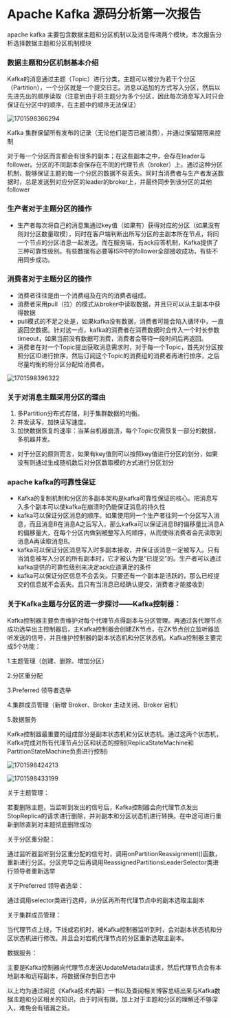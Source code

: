 # Apache Kafka 源码分析第一次报告

apache kafka 主要包含数据主题和分区机制以及消息传递两个模块，本次报告分析选择数据主题和分区机制模块

### 数据主题和分区机制基本介绍

Kafka的消息通过主题（Topic）进行分类，主题可以被分为若干个分区（Partition），一个分区就是一个提交日志。消息以追加的方式写入分区，然后以先进先出的顺序读取（注意到由于将主题分为多个分区，因此每次消息写入时只会保证在分区中的顺序，在主题中的顺序无法保证）

![1701598366294](image/general/1701598366294.png)

Kafka 集群保留所有发布的记录（无论他们是否已被消费），并通过保留期限来控制

对于每一个分区而言都会有很多的副本；在这些副本之中，会存在leader与follower。分区的不同副本会保存在不同的代理节点（broker）上。通过这种分区机制，能够保证主题的每一个分区的数据不易丢失。同时当消费者与生产者发送数据时，总是发送到对应分区的leader的broker上，并最终同步到该分区的其他follower

### 生产者对于主题分区的操作

* 生产者每次将自己的消息集通过key值（如果有）获得对应的分区（如果没有则对分区数量取模），同时在客户端判断出所写分区的主副本所在节点，将同一个节点的分区消息一起发送。而在服务端，有ack应答机制，Kafka提供了三种可靠性级别。有些数据有必要等ISR中的follower全部接收成功，有些不用同步成功。

### 消费者对于主题分区的操作

* 消费者往往是由一个消费组及在内的消费者组成。
* 消费者采用pull（拉）的模式从broker中读取数据，并且只可以从主副本中获得数据
* pull模式的不足之处是，如果kafka没有数据，消费者可能会陷入循环中，一直返回空数据。针对这一点，kafka的消费者在消费数据时会传入一个时长参数timeout，如果当前没有数据可消费，消费者会等待一段时间后再返回。
* 消费者在对一个Topic提出获取消息需求时，对于每一个Topic，首先对分区按照分区ID进行排序，然后订阅这个Topic的消费组的消费者再进行排序，之后尽量均衡的将分区分配给消费者。

![1701598396322](image/general/1701598396322.png)

### 关于对消息主题采用分区的理由

1. 多Partition分布式存储，利于集群数据的均衡。
2. 并发读写，加快读写速度。
3. 加快数据恢复的速率：当某台机器崩溃，每个Topic仅需恢复一部分的数据，多机器并发。

* 对于分区的原则而言，如果有key值则可以按照key值进行分区的划分，如果没有则通过生成随机数后对分区数取模的方式进行分区划分

### apache kafka的可靠性保证

* Kafka的复制机制和分区的多副本架构是kafka可靠性保证的核心。把消息写入多个副本可以使kafka在崩溃时仍能保证消息的持久性
* kafka可以保证分区消息的顺序。如果使用同一个生产者往同一个分区写入消息，而且消息B在消息A之后写入，那么kafka可以保证消息B的偏移量比消息A的偏移量大，在每个分区内做到被整写入的顺序，从而使得消费者会先读取到消息A再读取消息B。
* kafka可以保证分区消息写入时多副本接收，并保证该消息一定被写入。只有当消息被写入分区的所有副本时，它才被认为是“已提交”的。生产者可以通过kafka提供的可靠性级别来决定ack应道满足的条件
* kafka可以保证分区信息不会丢失。只要还有一个副本是活跃的，那么已经提交的信息就不会丢失。且只有当消息已经确认提交，消费者才能接收到

### 关于Kafka主题与分区的进一步探讨——Kafka控制器：

Kafka控制器主要负责维护对每个代理节点得副本与分区管理。再通过各代理节点成功选举出主控制器后，主Kafka控制器会创建ZK节点，在ZK节点创立监听器监听发送的信号，并且维护控制器的副本状态机和分区状态机。Kafka控制器主要完成5个功能：

1.主题管理（创建、删除、增加分区）

2.分区重分配

3.Preferred 领导者选举

4.集群成员管理（新增 Broker、Broker 主动关闭、Broker 宕机）

5.数据服务

Kafka控制器最重要的组成部分是副本状态机和分区状态机。通过这两个状态机，Kafka完成对所有代理节点分区和状态的控制(ReplicaStateMachine和PartitionStateMachine负责进行控制)

![1701598424213](image/general/1701598424213.png)

![1701598433199](image/general/1701598433199.png)

关于主题管理：

若要删除主题，当监听到发出的信号后，Kafka控制器会向代理节点发出StopReplica的请求进行删除，并对副本和分区状态机进行转换。在中途可进行重新删除直到对主题彻底删除成功

关于分区重分配：

通过监听器监听到分区重分配的信号时，调用onPartitionReassignment()函数，重新进行分区。分区完毕之后再调用ReassignedPartitionsLeaderSelector类进行领导者重新选举

关于Preferred 领导者选举：

通过调用selector类进行选择，从分区再所有代理节点中的副本选取主副本

关于集群成员管理：

当代理节点上线，下线或宕机时，被Kafka控制器监听到时，会对副本状态机和分区状态机进行修改。并且会对宕机代理节点的分区重新选取主副本。

数据服务：

主要是Kafka控制器向代理节点发送UpdateMetadata请求，然后代理节点会有本地副本和远程副本，将数据保存到日志中

以上均为通过阅览《Kafka技术内幕》一书以及查阅相关博客总结出来与Kafka数据主题和分区相关的知识。由于时间有限，加上对于主题和分区的理解还不够深入，难免会有错漏之处。
